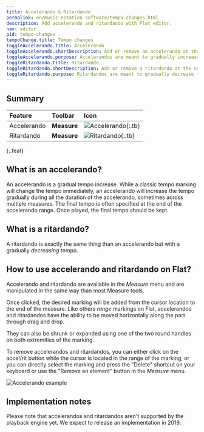 ```yaml
---
title: Accelerando & Ritardando
permalink: en/music-notation-software/tempo-changes.html
description: Add accelerando and ritardando with Flat editor.
nav: editor
pid: tempo-changes
tempoChange.title: Tempo changes
toggleAccelerando.title: Accelerando
toggleAccelerando.shortDescription: Add or remove an accelerando at the cursor location
toggleAccelerando.purpose: Accelerandos are meant to gradually increase the tempo so it becomes faster and faster within the accelerando range.
toggleRitardando.title: Ritardando
toggleRitardando.shortDescription: Add or remove a ritardando at the cursor location
toggleRitardando.purpose: Ritardandos are meant to gradually decrease the tempo so it becomes slower and slower within the ritardando range.
---
```


## Summary

| Feature | Toolbar | Icon |
|:--------|:--------|:-----|
| Accelerando | **Measure** | ![Accelerando](https://prod.flat-cdn.com/img/icons/editorActions/accelerando.svg){:.tb} |
| Ritardando  | **Measure** | ![Ritardando](https://prod.flat-cdn.com/img/icons/editorActions/ritardando.svg){:.tb} |
{:.feat}

## What is an accelerando?

An accelerando is a gradual tempo increase.
While a classic tempo marking will change the tempo immediately, an accelerando will increase the tempo gradually during all the duration of the accelerando, sometimes across multiple measures.
The final tempo is often specified at the end of the accelerando range.
Once played, the final tempo should be kept.

## What is a ritardando?

A ritardando is exactly the same thing than an accelerando but with a gradually *decreasing* tempo.

## How to use accelerando and ritardando on Flat?

Accelerando and ritardando are available in the *Measure* menu and are manipulated in the same way than most Measure tools.

Once clicked, the desired marking will be added from the cursor location to the end of the measure.
Like others *range* markings on Flat, accelerandos and ritardandos have the ability to be moved horizontally along the part through drag and drop.

They can also be shrunk or expanded using one of the two round handles on both extremities of the marking.

To remove accelerandos and ritardandos, you can either click on the accel/rit button while the cursor is located in the range of the marking, or you can directly select the marking and press the "Delete" shortcut on your keyboard or use the "Remove an element" button in the *Measure* menu.

![Accelerando example](/help/assets/img/editor/accelerando.gif)

## Implementation notes

Please note that accelerandos and ritardandos aren't supported by the playback engine yet.
We expect to release an implementation in 2019.